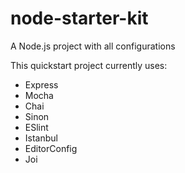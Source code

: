 # node-starter-kit
A Node.js project with all configurations

This quickstart project currently uses:
 - Express
 - Mocha
 - Chai
 - Sinon
 - ESlint 
 - Istanbul
 - EditorConfig
 - Joi